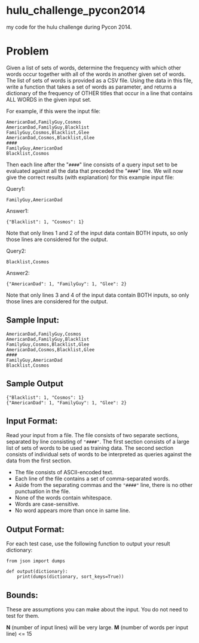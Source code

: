 # hulu_challenge_pycon2014

my code for the hulu challenge during Pycon 2014.

# Problem

Given a list of sets of words, determine the frequency with which other words occur together with all of the words in another given set of words. The list of sets of words is provided as a CSV file. Using the data in this file, write a function that takes a set of words as parameter, and returns a dictionary of the frequency of OTHER titles that occur in a line that contains ALL WORDS in the given input set.

For example, if this were the input file:

```
AmericanDad,FamilyGuy,Cosmos
AmericanDad,FamilyGuy,Blacklist
FamilyGuy,Cosmos,Blacklist,Glee
AmericanDad,Cosmos,Blacklist,Glee
####
FamilyGuy,AmericanDad
Blacklist,Cosmos
```

Then each line after the "```####```" line consists of a query input set to be evaluated against all the data that preceded the "```####```" line. We will now give the correct results (with explanation) for this example input file: 

Query1:
```
FamilyGuy,AmericanDad
```

Answer1:
```
{"Blacklist": 1, "Cosmos": 1}
```

Note that only lines 1 and 2 of the input data contain BOTH inputs, so only those lines are considered for the output. 

Query2:
```
Blacklist,Cosmos
```

Answer2:
```
{"AmericanDad": 1, "FamilyGuy": 1, "Glee": 2}
```

Note that only lines 3 and 4 of the input data contain BOTH inputs, so only those lines are considered for the output.

## Sample Input:

```
AmericanDad,FamilyGuy,Cosmos
AmericanDad,FamilyGuy,Blacklist
FamilyGuy,Cosmos,Blacklist,Glee
AmericanDad,Cosmos,Blacklist,Glee
####
FamilyGuy,AmericanDad
Blacklist,Cosmos
```

## Sample Output

```
{"Blacklist": 1, "Cosmos": 1}
{"AmericanDad": 1, "FamilyGuy": 1, "Glee": 2}
```

## Input Format:

Read your input from a file. The file consists of two separate sections, separated by line consisting of ```"####"```. The first section consists of a large list of sets of words to be used as training data. The second section consists of individual sets of words to be interpreted as queries against the data from the first section.

* The file consists of ASCII-encoded text.
* Each line of the file contains a set of comma-separated words.
* Aside from the separating commas and the ```"####"``` line, there is no other punctuation in the file.
* None of the words contain whitespace.
* Words are case-sensitive.
* No word appears more than once in same line.

## Output Format:

For each test case, use the following function to output your result dictionary:

```
from json import dumps

def output(dictionary):    
    print(dumps(dictionary, sort_keys=True))
```

## Bounds:

These are assumptions you can make about the input. You do not need to test for them.

**N** (number of input lines) will be very large.
**M** (number of words per input line) <= 15 